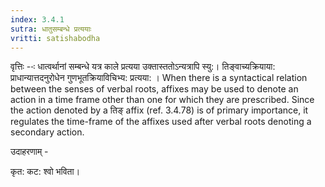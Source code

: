 ```yaml
---
index: 3.4.1
sutra: धातुसम्बन्धे प्रत्ययाः
vritti: satishabodha
---
```






वृत्तिः --ः धात्वर्थानां सम्बन्धे यत्र काले प्रत्यया उक्तास्ततोऽन्यत्रापि स्यु:। तिङ्वाच्यक्रियाया: प्राधान्यात्तदनुरोधेन गुणभूतक्रियाविचिभ्य: प्रत्यया: । When there is a syntactical relation between the senses of verbal roots, affixes may be used to denote an action in a time frame other than one for which they are prescribed. Since the action denoted by a तिङ् affix (ref. 3.4.78) is of primary importance, it regulates the time-frame of the affixes used after verbal roots denoting a secondary action.


उदाहरणाम् -


कृत: कट: श्वो भविता।

